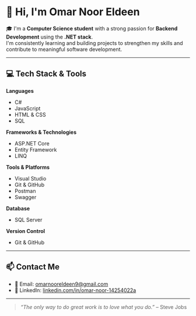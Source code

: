 # 👋 Hi, I'm Omar Noor Eldeen

🎓 I'm a **Computer Science student** with a strong passion for **Backend Development** using the **.NET stack**.  
I'm consistently learning and building projects to strengthen my skills and contribute to meaningful software development.

---

## 💻 Tech Stack & Tools

**Languages**  
- C#  
- JavaScript  
- HTML & CSS  
- SQL  

**Frameworks & Technologies**  
- ASP.NET Core  
- Entity Framework  
- LINQ  

**Tools & Platforms**  
- Visual Studio  
- Git & GitHub  
- Postman  
- Swagger  

**Database**  
- SQL Server  

**Version Control**  
- Git & GitHub  

---

## 📫 Contact Me

- 📧 Email: [omarnooreldeen9@gmail.com](mailto:omarnooreldeen9@gmail.com)  
- 💼 LinkedIn: [linkedin.com/in/omar-noor-14254022a](https://www.linkedin.com/in/omar-noor-14254022a)

---

> _“The only way to do great work is to love what you do.”_ – Steve Jobs
